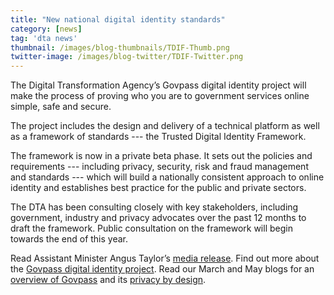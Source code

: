 ```yaml
---
title: "New national digital identity standards"
category: [news]
tag: 'dta news'
thumbnail: /images/blog-thumbnails/TDIF-Thumb.png
twitter-image: /images/blog-twitter/TDIF-Twitter.png
---
```


The Digital Transformation Agency’s Govpass digital identity project will make the process of proving who you are to government services online simple, safe and secure. 

The project includes the design and delivery of a technical platform as well as a framework of standards --- the Trusted Digital Identity Framework.

The framework is now in a private beta phase.  It sets out the policies and requirements --- including privacy, security, risk and fraud management and standards --- which will build a nationally consistent approach to online identity and establishes best practice for the public and private sectors. 

The DTA has been consulting closely with key stakeholders, including government, industry and privacy advocates over the past 12 months to draft the framework. Public consultation on the framework will begin towards the end of this year.

Read Assistant Minister Angus Taylor’s [media release](https://ministers.pmc.gov.au/taylor/2017/national-standards-support-government-digital-id).
Find out more about the [Govpass digital identity project](https://www.dta.gov.au/what-we-do/platforms/govpass/).
Read our March and May blogs for an [overview of Govpass](https://www.dta.gov.au/blog/govpass/) and its [privacy by design](https://www.dta.gov.au/blog/govpass-privacy-by-design/).
